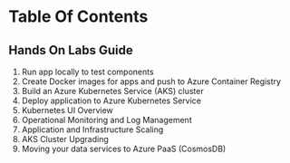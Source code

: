 # Table Of Contents

## Hands On Labs Guide
  1. Run app locally to test components
  2. Create Docker images for apps and push to Azure Container Registry
  3. Build an Azure Kubernetes Service (AKS) cluster
  4. Deploy application to Azure Kubernetes Service
  5. Kubernetes UI Overview
  6. Operational Monitoring and Log Management
  7. Application and Infrastructure Scaling
  8. AKS Cluster Upgrading
  9. Moving your data services to Azure PaaS (CosmosDB)
  



